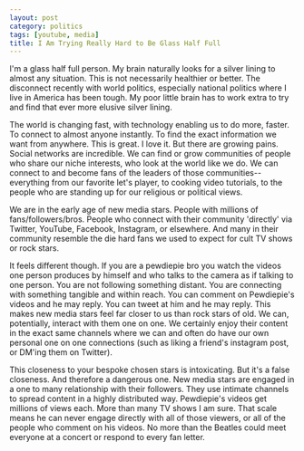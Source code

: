 ```yaml
---
layout: post
category: politics
tags: [youtube, media]
title: I Am Trying Really Hard to Be Glass Half Full
---
```


I'm a glass half full person. My brain naturally looks for a silver lining to almost any situation. This is not necessarily healthier or better. The disconnect recently with world politics, especially national politics where I live in America has been tough. My poor little brain has to work extra to try and find that ever more elusive silver lining.

The world is changing fast, with technology enabling us to do more, faster. To connect to almost anyone instantly. To find the exact information we want from anywhere. This is great. I love it. But there are growing pains. Social networks are incredible. We can find or grow communities of people who share our niche interests, who look at the world like we do. We can connect to and become fans of the leaders of those communities--everything from our favorite let's player, to cooking video tutorials, to the people who are standing up for our religious or political views. 

We are in the early age of new media stars. People with millions of fans/followers/bros. People who connect with their community 'directly' via Twitter, YouTube, Facebook, Instagram, or elsewhere. And many in their community resemble the die hard fans we used to expect for cult TV shows or rock stars.

It feels different though. If you are a pewdiepie bro you watch the videos one person produces by himself and who talks to the camera as if talking to one person. You are not following something distant. You are connecting with something tangible and within reach. You can comment on Pewdiepie's videos and he may reply. You can tweet at him and he may reply. This makes new media stars feel far closer to us than rock stars of old. We can, potentially, interact with them one on one. We certainly enjoy their content in the exact same channels where we can and often do have our own personal one on one connections (such as liking a friend's instagram post, or DM'ing them on Twitter).

This closeness to your bespoke chosen stars is intoxicating. But it's a false closeness. And therefore a dangerous one. New media stars are engaged in a one to many relationship with their followers. They use intimate channels to spread content in a highly distributed way. Pewdiepie's videos get millions of views each. More than many TV shows I am sure. That scale means he can never engage directly with all of those viewers, or all of the people who comment on his videos. No more than the Beatles could meet everyone at a concert or respond to every fan letter.
